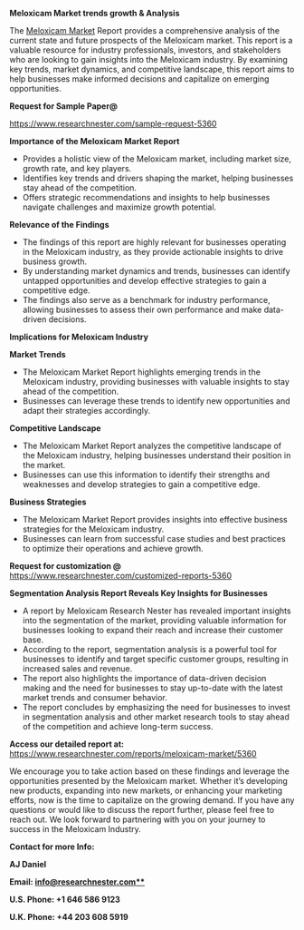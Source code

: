 ﻿<a name="_hlk169704084"></a><a name="_hlk168649135"></a><a name="_hlk167721000"></a>**Meloxicam Market trends growth & Analysis**

The [Meloxicam Market](https://www.researchnester.com/reports/meloxicam-market/5360) Report provides a comprehensive analysis of the current state and future prospects of the Meloxicam market. This report is a valuable resource for industry professionals, investors, and stakeholders who are looking to gain insights into the Meloxicam industry. By examining key trends, market dynamics, and competitive landscape, this report aims to help businesses make informed decisions and capitalize on emerging opportunities.

**Request for Sample Paper@**

<https://www.researchnester.com/sample-request-5360>

**Importance of the Meloxicam Market Report**

- Provides a holistic view of the Meloxicam market, including market size, growth rate, and key players.
- Identifies key trends and drivers shaping the market, helping businesses stay ahead of the competition.
- Offers strategic recommendations and insights to help businesses navigate challenges and maximize growth potential.

**Relevance of the Findings**	

- The findings of this report are highly relevant for businesses operating in the Meloxicam industry, as they provide actionable insights to drive business growth.
- By understanding market dynamics and trends, businesses can identify untapped opportunities and develop effective strategies to gain a competitive edge.
- The findings also serve as a benchmark for industry performance, allowing businesses to assess their own performance and make data-driven decisions.

**Implications for Meloxicam  Industry**

**Market Trends**

- The Meloxicam Market Report highlights emerging trends in the Meloxicam industry, providing businesses with valuable insights to stay ahead of the competition.
- Businesses can leverage these trends to identify new opportunities and adapt their strategies accordingly.

**Competitive Landscape**

- The Meloxicam Market Report analyzes the competitive landscape of the Meloxicam industry, helping businesses understand their position in the market.
- Businesses can use this information to identify their strengths and weaknesses and develop strategies to gain a competitive edge.

**Business Strategies**

- The Meloxicam Market Report provides insights into effective business strategies for the Meloxicam industry.
- Businesses can learn from successful case studies and best practices to optimize their operations and achieve growth.

**Request for customization @** <https://www.researchnester.com/customized-reports-5360>

**Segmentation Analysis Report Reveals Key Insights for Businesses**

- A report by Meloxicam Research Nester has revealed important insights into the segmentation of the market, providing valuable information for businesses looking to expand their reach and increase their customer base.
- According to the report, segmentation analysis is a powerful tool for businesses to identify and target specific customer groups, resulting in increased sales and revenue.
- The report also highlights the importance of data-driven decision making and the need for businesses to stay up-to-date with the latest market trends and consumer behavior.
- The report concludes by emphasizing the need for businesses to invest in segmentation analysis and other market research tools to stay ahead of the competition and achieve long-term success.

**Access our detailed report at:** <https://www.researchnester.com/reports/meloxicam-market/5360>

We encourage you to take action based on these findings and leverage the opportunities presented by the Meloxicam market. Whether it’s developing new products, expanding into new markets, or enhancing your marketing efforts, now is the time to capitalize on the growing demand. If you have any questions or would like to discuss the report further, please feel free to reach out. We look forward to partnering with you on your journey to success in the Meloxicam Industry.

**Contact for more Info:**

**AJ Daniel**

**Email: [info@researchnester.com**](mailto:info@researchnester.com)**

**U.S. Phone: +1 646 586 9123**

**U.K. Phone: +44 203 608 5919**



